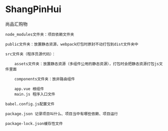 # ShangPinHui

尚品汇购物

    node_modules文件夹：项目依赖文件夹

    public文件夹：放置静态资源，webpack打包时原封不动打包到dist文件夹中

    src文件夹（程序员源代码）：

        assets文件夹：放置静态资源（多组件公用的静态资源），打包时会把静态资源打包js文件里面

        components文件夹：放非路由组件

        app.vue 根组件
        main.js 程序入口文件

    babel.config.js配置文件

    package.json 记录项目叫什么、项目当中有哪些依赖、项目运行

    package-lock.json缓存性文件